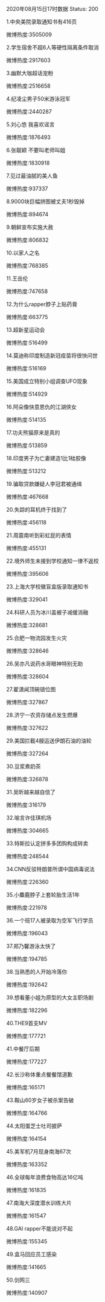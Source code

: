 2020年08月15日17时数据
Status: 200

1.中央美院录取通知书有416页

微博热度:3505009

2.学生宿舍不超6人等硬性隔离条件取消

微博热度:2917603

3.幽默大咖超话宠粉

微博热度:2516658

4.纪凌尘男子50米游泳冠军

微博热度:2440287

5.刘心悠 我喜欢谣言

微博热度:1876493

6.张靓颖 不要叫老师叫姐

微博热度:1830918

7.见过最油腻的美人鱼

微博热度:937337

8.9000块巨幅拼图被丈夫1秒毁掉

微博热度:894674

9.朝鲜宣布实施大赦

微博热度:806832

10.以家人之名

微博热度:768385

11.王岳伦

微博热度:747658

12.为什么rapper脖子上贴药膏

微博热度:663775

13.超新星运动会

微博热度:516499

14.莫迪称印度制造新冠疫苗将很快问世

微博热度:516169

15.美国成立特别小组调查UFO现象

微博热度:514929

16.阿朵像快意恩仇的江湖侠女

微博热度:514135

17.功夫熊猫原来是真的

微博热度:513859

18.印度男子为亡妻建造1比1硅胶像

微博热度:513212

19.骗取贷款嫌疑人李冠君被通缉

微博热度:467668

20.失踪的耳机终于找到了

微博热度:456118

21.周震南听到彩虹屁的表情

微博热度:455131

22.境外师生未接到学校通知一律不返校

微博热度:395606

23.上海大学校徽盲盒版录取通知书

微博热度:329041

24.科研人员为冰川盖被子减缓消融

微博热度:328681

25.合肥一物流园发生火灾

微博热度:328646

26.吴亦凡说药水哥眼神特别无助

微博热度:328604

27.翟潇闻顶碗错位图

微博热度:327867

28.济宁一农资存储点发生燃爆

微博热度:327622

29.美国拦截4艘运送伊朗石油的油轮

微博热度:327264

30.豆浆煮奶茶

微博热度:326878

31.吴昕越来越自信了

微博热度:316179

32.喻言许佳琪机场

微博热度:304665

33.特斯拉认定拼多多团购构成转卖

微博热度:248544

34.CNN反驳特朗普所谓中国病毒说法

微博热度:226360

35.小麋鹿脖子上套轮胎生活1年

微博热度:221978

36.一个班17人被录取为空军飞行学员

微博热度:196043

37.郑乃馨游泳太快了

微博热度:194785

38.当熟悉的人开始冷落你

微博热度:192642

39.想看董小姐为原型的大女主职场剧

微博热度:182296

40.THE9首支MV

微博热度:177721

41.中餐厅后期

微博热度:177227

42.长沙称体重点餐餐馆道歉

微博热度:165171

43.鞍山60岁女子被杀案告破

微博热度:164766

44.太阳蛋芝士吐司披萨

微博热度:164154

45.美军机7月现身南海67次

微博热度:163352

46.全球每年浪费食物高达16亿吨

微博热度:161835

47.南海大深度潜水训练大片

微博热度:161547

48.GAI rapper不能说对不起

微博热度:155345

49.盒马回应员工感染

微博热度:141665

50.剑网三

微博热度:140907

